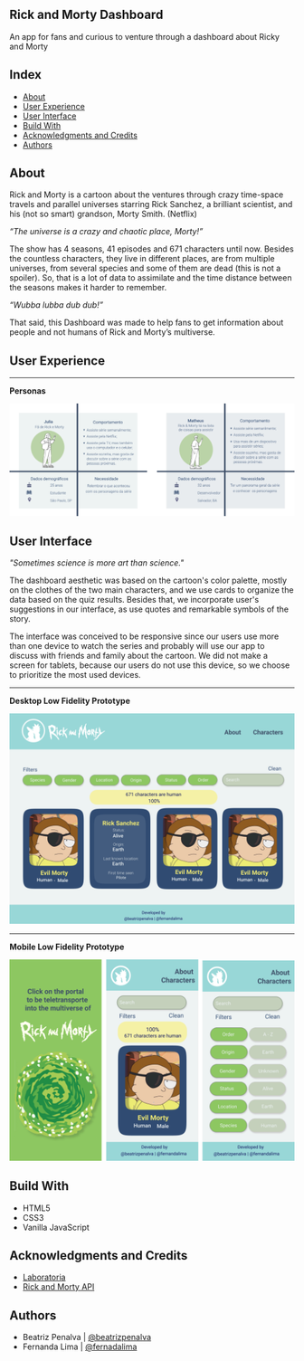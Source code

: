 ## Rick and Morty Dashboard

An app for fans and curious to venture through a dashboard about Ricky and Morty

## Index

* [About](#about)
* [User Experience](#user-experience)
* [User Interface](#user-interface)
* [Build With](#build-with)
* [Acknowledgments and Credits](#acknowledgments-and-credits)
* [Authors](#authors)

## About
Rick and Morty is a cartoon about the ventures through crazy time-space travels and parallel universes starring Rick Sanchez,  a brilliant scientist, and his (not so smart) grandson, Morty Smith. (Netflix)

*“The universe is a crazy and chaotic place, Morty!”*

The show has 4 seasons, 41 episodes and 671 characters until now. Besides the countless characters, they live in different places, are from multiple universes, from several species and some of them are dead (this is not a spoiler). So, that is a lot of data to assimilate and the time distance between the seasons makes it harder to remember. 

*“Wubba lubba dub dub!”* 

That said, this Dashboard was made to help fans to get information about people and not humans of Rick and Morty’s multiverse. 


## User Experience

***
**Personas**

![Persona](./src/img/personas.png)

## User Interface
*"Sometimes science is more art than science."*

The dashboard aesthetic was based on the cartoon's color palette, mostly on the clothes of the two main characters, and we use cards to organize the data based on the quiz results. Besides that, we incorporate user's suggestions in our interface, as use quotes and remarkable symbols of the story. 

The interface was conceived to be responsive since our users use more than one device to watch the series and probably will use our app to discuss with friends and family about the cartoon. We did not make a screen for tablets, because our users do not use this device, so we choose to prioritize the most used devices. 

***
**Desktop Low Fidelity Prototype**

![Desktop](./src/img/desktop-prototype.png)

***
**Mobile Low Fidelity Prototype**

![Mobilie](./src/img/mobile-prototype.png)

## Build With 
* HTML5
* CSS3
* Vanilla JavaScript

## Acknowledgments and Credits
* [Laboratoria](https://www.laboratoria.la/)
* [Rick and Morty API](https://rickandmortyapi.com/)

## Authors
* Beatriz Penalva | [@beatrizpenalva](https://github.com/beatrizpenalva) 
* Fernanda Lima | [@fernadalima](https://github.com/Fernandapy/)
